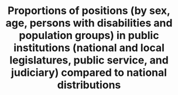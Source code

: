 ---
data_non_statistical: true
goal_meta_link: http://unstats.un.org/sdgs/files/metadata-compilation/Metadata-Goal-16.pdf
goal_meta_link_page: 26
graph: null
graph_status_notes: unk
graph_title: Proportions of positions (by sex, age, persons with disabilities and
  population groups) in public institutions (national and local legislatures, public
  service, and judiciary) compared to national distributions
graph_type: null
graph_type_description: null
has_metadata: true
indicator: 16.7.1
indicator_definition: 'From Goal 16 TST Working Group:This indicator focuses on the
  representativeness aspect of the target, but the presence of diversity also conduces
  to inclusivity and responsiveness of decision-making. The indicator is calculated
  as the number of public service positions held by members of the target group divided
  by the total number of such positions. From OHCHR: Target groups should be identified
  at national level in an inclusive, participatory process, with the direct involvement
  of marginalised and minority groups themselves. The Committee on the Elimination
  of Racial Discrimination (CERD) has made clear that identification as a member of
  a particular ethnic group ''shall, if no justification exists to the contrary, be
  based upon self-identification by the individual concerned.'' This principle also
  applies to other population groups. Target groups may include persons with disabilities,
  ethnic groups, LGBTI persons, indigenous peoples, religious minorities, linguistic
  minorities, youth, older persons, or other groups under-represented in the national
  context. The indicator is calculated as the number of public service positions held
  by members of the target group divided by the total number of such positions.'
indicator_name: Proportions of positions (by sex, age, persons with disabilities and
  population groups) in public institutions (national and local legislatures, public
  service, and judiciary) compared to national distributions
indicator_variable: null
layout: indicator
permalink: /16-7-1/
published: true
rationale_interpretation: "From Goal 16 TST Working Group:\nIn order that decision-making\
  \ be responsive, inclusive, participatory and representative, it is important to\
  \ ensure diversity in representation at all levels of State institutions (central,\
  \ regional and local). \nArticle 25(c) ICCPR provides that citizens should have\
  \ access, on general terms of equality, to public service in their country. General\
  \ Comment 25 of the Human Rights Committee elaborates that access to public service\
  \ should be based on equal opportunity and general principles of merit, and further\
  \ states that the provision of secured tenure would ensure that persons holding\
  \ public service positions are free from political interference or pressures. \n\
  Article 7(c) of the Convention on the Elimination of All Forms of Discrimination\
  \ against Women (CEDAW) stipulates that States should take all appropriate measures\
  \ to eliminate discrimination against women in the political and public life of\
  \ the country and, in particular, ensure to women, on equal terms with men, the\
  \ right to participate in the formulation of government policy and the implementation\
  \ thereof and to hold public office and perform all public functions at all levels\
  \ of government.\n\n From OHCHR: \nIn order that decision-making be responsive,\
  \ inclusive, participatory and representative, it is important to ensure diversity\
  \ in representation at all levels of State institutions (central, regional and local).\
  \ \nArticle 25(c) ICCPR provides that citizens should have access, on general terms\
  \ of equality, to public service in their country. General Comment 25 of the Human\
  \ Rights Committee elaborates that access to public service should be based on equal\
  \ opportunity and general principles of merit, and further states that the provision\
  \ of secured tenure would ensure that persons holding public service positions are\
  \ free from political interference or pressures. \nArticle 7(c) of the Convention\
  \ on the Elimination of All Forms of Discrimination against Women (CEDAW) stipulates\
  \ that States should take all appropriate measures to eliminate discrimination against\
  \ women in the political and public life of the country and, in particular, ensure\
  \ to women, on equal terms with men, the right to participate in the formulation\
  \ of government policy and the implementation thereof and to hold public office\
  \ and perform all public functions at all levels of government. \nIn cases where\
  \ a group is very under-represented or has experienced historical discrimination,\
  \ temporary special measures including minimum quotas on representation may be introduced\
  \ to redress such discrimination. In some circumstances, such as linguistic minorities,\
  \ ensuring access to public services for the group may require over-representation\
  \ of that group in public service posts."
reporting_status: notstarted
sdg_goal: 16
source_notes: null
source_title: null
target: Ensure responsive, inclusive, participatory and representative decision-making
  at all levels.
target_id: '16.7'
title: Proportions of positions (by sex, age, persons with disabilities and population
  groups) in public institutions (national and local legislatures, public service,
  and judiciary) compared to national distributions
un_custodial_agency: UNDP  (Partnering Agencies:UN Women)
un_designated_tier: '3'
variable_description: null
variable_notes: null
---